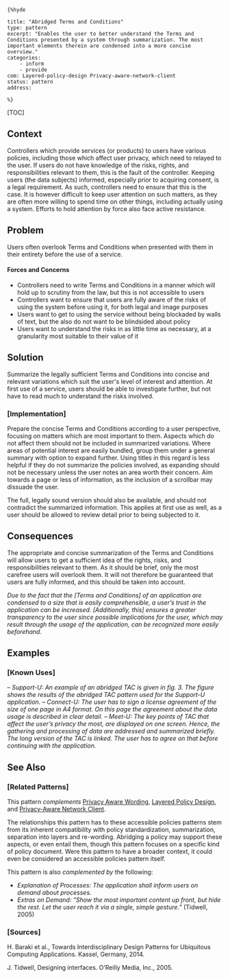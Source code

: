     {%hyde

    title: "Abridged Terms and Conditions"
    type: pattern
    excerpt: "Enables the user to better understand the Terms and Conditions presented by a system through summarization. The most important elements therein are condensed into a more concise overview."
    categories:
        - inform
        - provide
    com: Layered-policy-design Privacy-aware-network-client
    status: pattern
    address:

    %}

[TOC]

<!-- ### [Also Known As] -->
<!-- All other names the pattern is known by.-->


## Context
<!-- The situations in which the pattern may apply.-->
<!-- Aspects which constrain the solution, but are not modified by it. They affect the impact of different forces.-->

Controllers which provide services (or products) to users have various policies, including those which affect user privacy, which need to relayed to the user. If users do not have knowledge of the risks, rights, and responsibilities relevant to them, this is the fault of the controller. Keeping users (the data subjects) informed, especially prior to acquiring consent, is a legal requirement. As such, controllers need to ensure that this is the case. It is however difficult to keep user attention on such matters, as they are often more willing to spend time on other things, including actually using a system. Efforts to hold attention by force also face active resistance.

## Problem
<!-- The problem a pattern addresses, including a list of forces describing why a problem might be difficult to solve.-->
<!-- Should be context-free, leading with a concise problem statement.-->

Users often overlook Terms and Conditions when presented with them in their entirety before the use of a service.

#### Forces and Concerns
<!-- Implications in this problem which affect the appropriateness of a solution, and are affected by this pattern.-->
<!-- Forces should be highly visible for easy reference, where less obvious a dedicated section is recommended.-->
- Controllers need to write Terms and Conditions in a manner which will hold up to scrutiny from the law, but this is not accessible to users
- Controllers want to ensure that users are fully aware of the risks of using the system before using it, for both legal and image purposes
- Users want to get to using the service without being blockaded by walls of text, but the also do not want to be blindsided about policy
- Users want to understand the risks in as little time as necessary, at a granularity most suitable to their value of it

<!--#### Indications-->
<!-- Symptoms that may indicate the existence of this problem, if otherwise unclear.-->

## Solution
<!-- A concise description of how the pattern addresses the problem.-->

Summarize the legally sufficient Terms and Conditions into concise and relevant variations which suit the user's level of interest and attention. At first use of a service, users should be able to investigate further, but not have to read much to understand the risks involved.

<!--#### Rationale-->
<!-- Where useful or otherwise unclear, justification for the solution's appropriateness in this pattern's context.-->

<!---### [Structure]-->
<!--A detailed specification of the structural aspects of the pattern. A class diagram if applicable.-->



### [Implementation]
<!--Guidelines for implementing the pattern; code fragments; suggested PETS; policy fragments.-->

Prepare the concise Terms and Conditions according to a user perspective, focusing on matters which are most important to them. Aspects which do not affect them should not be included in summarized variations. Where areas of potential interest are easily bundled, group them under a general summary with option to expand further. Using titles in this regard is less helpful if they do not summarize the policies involved, as expanding should not be necessary unless the user notes an area worth their concern. Aim towards a page or less of information, as the inclusion of a scrollbar may dissuade the user.

The full, legally sound version should also be available, and should not contradict the summarized information. This applies at first use as well, as a user should be allowed to review detail prior to being subjected to it.

## Consequences
<!--The advantages (benefits) and disadvantages (liabilities) of applying the pattern.-->

The appropriate and concise summarization of the Terms and Conditions will allow users to get a sufficient idea of the rights, risks, and responsibilities relevant to them. As it should be brief, only the most carefree users will overlook them. It will not therefore be guaranteed that users are fully informed, and this should be taken into account.

_Due to the fact that the [Terms and Conditions] of an application are condensed to a size that is easily comprehensible, a user’s trust in the application can be increased. [Additionally, this] ensures a greater transparency to the user since possible implications for the user, which may result through the usage of the application, can be recognized more easily beforehand._

<!--### [Constraints]-->
<!-- limitations as a consequence of applying the pattern.-->


## Examples
<!--Motivational example to see how the pattern is applied.-->


### [Known Uses]
<!-- Pointers to various applications of the pattern.-->

– _Support-U: An example of an abridged TAC is given in fig. 3. The figure shows the results of the abridged TAC pattern used for the Support-U application._
– _Connect-U: The user has to sign a license agreement of the size of one page in A4 format. On this page the agreement about the data usage is described in clear detail._
– _Meet-U: The key points of TAC that affect the user’s privacy the most, are displayed on one screen. Hence, the gathering and processing of data are addressed and summarized briefly. The long version of the TAC is linked. The user has to agree on that before continuing with the application._

## See Also
<!-- Any pointers to relevant information, not contained in the subfields below.-->



### [Related Patterns]
<!-- Supporting and conflicting patterns-->

This pattern _complements_ [Privacy Aware Wording](Privacy-Aware-Wording), [Layered Policy Design](Layered-policy-design), and [Privacy-Aware Network Client](Privacy-aware-network-client).

The relationships this pattern has to these accessible policies patterns stem from its inherent compatibility with policy standardization, summarization, separation into layers and re-wording. Abridging a policy may support these aspects, or even entail them, though this pattern focuses on a specific kind of policy document. Were this pattern to have a broader context, it could even be considered an accessible policies pattern itself.

This pattern is also _complemented by_ the following:
- _Explanation of Processes: The application shall inform users on demand about processes._
- _Extras on Demand: ”Show the most important content up front, but hide the rest. Let the user reach it via a single, simple gesture.”_ (Tidwell, 2005)

### [Sources]
<!-- References to the original source of the pattern.-->

H. Baraki et al., Towards Interdisciplinary Design Patterns for Ubiquitous Computing Applications. Kassel, Germany, 2014.

J. Tidwell, Designing interfaces. O’Reilly Media, Inc., 2005.

<!--## General Comments-->
<!-- Separate discussion on the pattern.-->



<!--## Tags-->
<!-- User definable descriptors for additional correlation.-->


